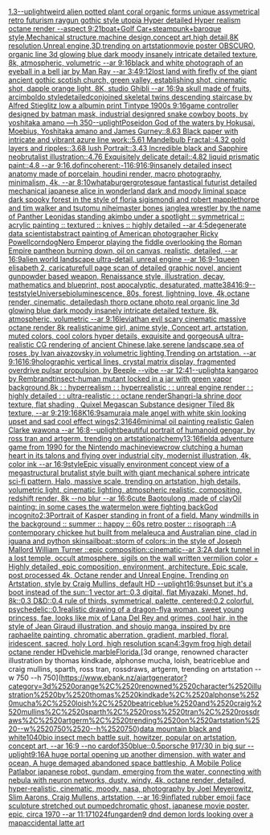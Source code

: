 [1.3](https://www.ebank.nz/aiartgenerator?category=1.3)[--uplight](https://www.ebank.nz/aiartgenerator?category=--uplight)[weird alien potted plant coral organic forms unique assymetrical  retro futurism raygun gothic style utopia Hyper detailed Hyper realism octane render --aspect 9:21](https://www.ebank.nz/aiartgenerator?category=weird%2520alien%2520potted%2520plant%2520coral%2520organic%2520forms%2520unique%2520assymetrical%2520%2520retro%2520futurism%2520raygun%2520gothic%2520style%2520utopia%2520Hyper%2520detailed%2520Hyper%2520realism%2520octane%2520render%2520--aspect%25209%3A21)[boat+Golf Car+steampunk+baroque style,Mechanical structure,machine design,concept art,high detail,8K resolution,Unreal engine,3D,trending on artstation](https://www.ebank.nz/aiartgenerator?category=boat%2BGolf%2520Car%2Bsteampunk%2Bbaroque%2520style%2CMechanical%2520structure%2Cmachine%2520design%2Cconcept%2520art%2Chigh%2520detail%2C8K%2520resolution%2CUnreal%2520engine%2C3D%2Ctrending%2520on%2520artstation)[movie poster OBSCURO, organic line 3d glowing blue dark moody insanely intricate detailed texture, 8k, atmospheric, volumetric --ar 9:16](https://www.ebank.nz/aiartgenerator?category=movie%2520poster%2520OBSCURO%2C%2520organic%2520line%25203d%2520glowing%2520blue%2520dark%2520moody%2520insanely%2520intricate%2520detailed%2520texture%2C%25208k%2C%2520atmospheric%2C%2520volumetric%2520--ar%25209%3A16)[black and white photograph of an eyeball in a bell jar by Man Ray --ar 3:4](https://www.ebank.nz/aiartgenerator?category=black%2520and%2520white%2520photograph%2520of%2520an%2520eyeball%2520in%2520a%2520bell%2520jar%2520by%2520Man%2520Ray%2520--ar%25203%3A4)[9:12](https://www.ebank.nz/aiartgenerator?category=9%3A12)[lost land with firefly of the giant ancient gothic scotish church, green valley, establishing shot, cinematic shot, dapple  orange light, 8K, studio Ghibli --ar 16:9](https://www.ebank.nz/aiartgenerator?category=lost%2520land%2520with%2520firefly%2520of%2520the%2520giant%2520ancient%2520gothic%2520scotish%2520church%2C%2520green%2520valley%2C%2520establishing%2520shot%2C%2520cinematic%2520shot%2C%2520dapple%2520%2520orange%2520light%2C%25208K%2C%2520studio%2520Ghibli%2520--ar%252016%3A9)[a skull made of fruits, arcimboldo style](https://www.ebank.nz/aiartgenerator?category=a%2520skull%2520made%2520of%2520fruits%2C%2520arcimboldo%2520style)[detailed](https://www.ebank.nz/aiartgenerator?category=detailed)[conjoined skeletal twins descending staircase by Alfred Stieglitz low a albumin print Tintype 1900s 9:16](https://www.ebank.nz/aiartgenerator?category=conjoined%2520skeletal%2520twins%2520descending%2520staircase%2520by%2520Alfred%2520Stieglitz%2520low%2520a%2520albumin%2520print%2520Tintype%25201900s%25209%3A16)[game controller designed by batman mask, industrial design](https://www.ebank.nz/aiartgenerator?category=game%2520controller%2520designed%2520by%2520batman%2520mask%2C%2520industrial%2520design)[red snake cowboy boots, by yoshitaka amano —h 350](https://www.ebank.nz/aiartgenerator?category=red%2520snake%2520cowboy%2520boots%2C%2520by%2520yoshitaka%2520amano%2520%E2%80%94h%2520350)[--uplight](https://www.ebank.nz/aiartgenerator?category=--uplight)[Poseidon God of the waters by Hokusai, Moebius, Yoshitaka amano and James Gurney::8.63 Black paper with intricate and vibrant azure line work::5.61 Mandelbulb Fractal::4.32 gold layers and ripples::3.68 lush Portrait::3.43 Incredible black and Sapphire neobrutalist illustration::4.76 Exquisitely delicate detail::4.82 liquid prismatic paint::4.8 --ar 9:16](https://www.ebank.nz/aiartgenerator?category=Poseidon%2520God%2520of%2520the%2520waters%2520by%2520Hokusai%2C%2520Moebius%2C%2520Yoshitaka%2520amano%2520and%2520James%2520Gurney%3A%3A8.63%2520Black%2520paper%2520with%2520intricate%2520and%2520vibrant%2520azure%2520line%2520work%3A%3A5.61%2520Mandelbulb%2520Fractal%3A%3A4.32%2520gold%2520layers%2520and%2520ripples%3A%3A3.68%2520lush%2520Portrait%3A%3A3.43%2520Incredible%2520black%2520and%2520Sapphire%2520neobrutalist%2520illustration%3A%3A4.76%2520Exquisitely%2520delicate%2520detail%3A%3A4.82%2520liquid%2520prismatic%2520paint%3A%3A4.8%2520--ar%25209%3A16)[,](https://www.ebank.nz/aiartgenerator?category=%2C)[dof](https://www.ebank.nz/aiartgenerator?category=dof)[incoherent:-1](https://www.ebank.nz/aiartgenerator?category=incoherent%3A-1)[16:9](https://www.ebank.nz/aiartgenerator?category=16%3A9)[16:9](https://www.ebank.nz/aiartgenerator?category=16%3A9)[insanely detailed insect anatomy made of porcelain, houdini render, macro photography, minimalism, 4k, --ar 8:10](https://www.ebank.nz/aiartgenerator?category=insanely%2520detailed%2520insect%2520anatomy%2520made%2520of%2520porcelain%2C%2520houdini%2520render%2C%2520macro%2520photography%2C%2520minimalism%2C%25204k%2C%2520--ar%25208%3A10)[whataburger](https://www.ebank.nz/aiartgenerator?category=whataburger)[grotesque fantastical futurist detailed mechanical japanese alice in wonderland dark and moody liminal space dark spooky forest in the style of floria sigismondi and robert mapplethorpe and tim walker and tsutomu nihei](https://www.ebank.nz/aiartgenerator?category=grotesque%2520fantastical%2520futurist%2520detailed%2520mechanical%2520japanese%2520alice%2520in%2520wonderland%2520dark%2520and%2520moody%2520liminal%2520space%2520dark%2520spooky%2520forest%2520in%2520the%2520style%2520of%2520floria%2520sigismondi%2520and%2520robert%2520mapplethorpe%2520and%2520tim%2520walker%2520and%2520tsutomu%2520nihei)[master bones jangle](https://www.ebank.nz/aiartgenerator?category=master%2520bones%2520jangle)[a wrestler by the name of Panther Leonidas standing akimbo under a spotlight :: symmetrical :: acrylic painting :: textured :: knives :: highly detailed --ar 4:5](https://www.ebank.nz/aiartgenerator?category=a%2520wrestler%2520by%2520the%2520name%2520of%2520Panther%2520Leonidas%2520standing%2520akimbo%2520under%2520a%2520spotlight%2520%3A%3A%2520symmetrical%2520%3A%3A%2520acrylic%2520painting%2520%3A%3A%2520textured%2520%3A%3A%2520knives%2520%3A%3A%2520highly%2520detailed%2520--ar%25204%3A5)[degenerate data scientist](https://www.ebank.nz/aiartgenerator?category=degenerate%2520data%2520scientist)[abstract painting of American photographer Ricky Powell](https://www.ebank.nz/aiartgenerator?category=abstract%2520painting%2520of%2520American%2520photographer%2520Ricky%2520Powell)[corndog](https://www.ebank.nz/aiartgenerator?category=corndog)[Nero Emperor playing the fiddle overlooking the Roman Empire pantheon burning down, oil on canvas, realistic, detailed, --ar 16:9](https://www.ebank.nz/aiartgenerator?category=Nero%2520Emperor%2520playing%2520the%2520fiddle%2520overlooking%2520the%2520Roman%2520Empire%2520pantheon%2520burning%2520down%2C%2520oil%2520on%2520canvas%2C%2520realistic%2C%2520detailed%2C%2520--ar%252016%3A9)[alien world landscape ultra-detail, unreal engine --ar 16:9](https://www.ebank.nz/aiartgenerator?category=alien%2520world%2520landscape%2520ultra-detail%2C%2520unreal%2520engine%2520--ar%252016%3A9)[-1](https://www.ebank.nz/aiartgenerator?category=-1)[queen elisabeth 2, caricature](https://www.ebank.nz/aiartgenerator?category=queen%2520elisabeth%25202%2C%2520caricature)[full page scan of detailed graphic novel, ancient gunpowder based weapon, Renaissance style, illustration, decay, mathematics and blueprint, post apocalyptic, desaturated, matte](https://www.ebank.nz/aiartgenerator?category=full%2520page%2520scan%2520of%2520detailed%2520graphic%2520novel%2C%2520ancient%2520gunpowder%2520based%2520weapon%2C%2520Renaissance%2520style%2C%2520illustration%2C%2520decay%2C%2520mathematics%2520and%2520blueprint%2C%2520post%2520apocalyptic%2C%2520desaturated%2C%2520matte)[384](https://www.ebank.nz/aiartgenerator?category=384)[16:9](https://www.ebank.nz/aiartgenerator?category=16%3A9)[--test](https://www.ebank.nz/aiartgenerator?category=--test)[style](https://www.ebank.nz/aiartgenerator?category=style)[Universe](https://www.ebank.nz/aiartgenerator?category=Universe)[bioluminescence, 80s, forest, lightning, love, 4k,octane render, cinematic, detailed](https://www.ebank.nz/aiartgenerator?category=bioluminescence%2C%252080s%2C%2520forest%2C%2520lightning%2C%2520love%2C%25204k%2Coctane%2520render%2C%2520cinematic%2C%2520detailed)[ash thorp octane photo real organic line 3d glowing blue dark moody insanely intricate detailed texture, 8k, atmospheric, volumetric --ar 9:16](https://www.ebank.nz/aiartgenerator?category=ash%2520thorp%2520octane%2520photo%2520real%2520organic%2520line%25203d%2520glowing%2520blue%2520dark%2520moody%2520insanely%2520intricate%2520detailed%2520texture%2C%25208k%2C%2520atmospheric%2C%2520volumetric%2520--ar%25209%3A16)[leviathan evil scary cinematic massive octane render 8k realistic](https://www.ebank.nz/aiartgenerator?category=leviathan%2520evil%2520scary%2520cinematic%2520massive%2520octane%2520render%25208k%2520realistic)[anime girl, anime style, Concept art, artstation, muted colors, cool colors hyper details, exquisite and gorgeous](https://www.ebank.nz/aiartgenerator?category=anime%2520girl%2C%2520anime%2520style%2C%2520Concept%2520art%2C%2520artstation%2C%2520muted%2520colors%2C%2520cool%2520colors%2520hyper%2520details%2C%2520exquisite%2520and%2520gorgeous)[A ultra-realistic CG rendering of ancient Chinese,lake,serene landscape,sea of roses ,by lvan aivazovsky,in volumetric lighting,Trending on artstation. --ar 9:16](https://www.ebank.nz/aiartgenerator?category=A%2520ultra-realistic%2520CG%2520rendering%2520of%2520ancient%2520Chinese%2Clake%2Cserene%2520landscape%2Csea%2520of%2520roses%2520%2Cby%2520lvan%2520aivazovsky%2Cin%2520volumetric%2520lighting%2CTrending%2520on%2520artstation.%2520--ar%25209%3A16)[16:9](https://www.ebank.nz/aiartgenerator?category=16%3A9)[holographic vertical lines, crystal matrix display, fragmented overdrive pulsar propulsion, by Beeple --vibe --ar 12:41](https://www.ebank.nz/aiartgenerator?category=holographic%2520vertical%2520lines%2C%2520crystal%2520matrix%2520display%2C%2520fragmented%2520overdrive%2520pulsar%2520propulsion%2C%2520by%2520Beeple%2520--vibe%2520--ar%252012%3A41)[--uplight](https://www.ebank.nz/aiartgenerator?category=--uplight)[a kangaroo by Rembrandt](https://www.ebank.nz/aiartgenerator?category=a%2520kangaroo%2520by%2520Rembrandt)[insect-human mutant locked in a jar with  green vapor background,8k : : hyperrealism : : hyperrealistic : : unreal engine render : : highly detailed : : ultra-realistic : : octane render](https://www.ebank.nz/aiartgenerator?category=insect-human%2520mutant%2520locked%2520in%2520a%2520jar%2520with%2520%2520green%2520vapor%2520background%2C8k%2520%3A%2520%3A%2520hyperrealism%2520%3A%2520%3A%2520hyperrealistic%2520%3A%2520%3A%2520unreal%2520engine%2520render%2520%3A%2520%3A%2520highly%2520detailed%2520%3A%2520%3A%2520ultra-realistic%2520%3A%2520%3A%2520octane%2520render)[Shangri-la shrine door texture, flat shading , Quixel Megascan Substance designer Tiled 8k texture, --ar 9:21](https://www.ebank.nz/aiartgenerator?category=Shangri-la%2520shrine%2520door%2520texture%2C%2520flat%2520shading%2520%2C%2520Quixel%2520Megascan%2520Substance%2520designer%2520Tiled%25208k%2520texture%2C%2520--ar%25209%3A21)[9:16](https://www.ebank.nz/aiartgenerator?category=9%3A16)[8K](https://www.ebank.nz/aiartgenerator?category=8K)[16:9](https://www.ebank.nz/aiartgenerator?category=16%3A9)[samurai](https://www.ebank.nz/aiartgenerator?category=samurai)[a male angel with white skin looking upset and sad cool effect wings](https://www.ebank.nz/aiartgenerator?category=a%2520male%2520angel%2520with%2520white%2520skin%2520looking%2520upset%2520and%2520sad%2520cool%2520effect%2520wings)[2:3](https://www.ebank.nz/aiartgenerator?category=2%3A3)[1646](https://www.ebank.nz/aiartgenerator?category=1646)[minimal oil painting realistic Galen Clarke wawona --ar 16:8](https://www.ebank.nz/aiartgenerator?category=minimal%2520oil%2520painting%2520realistic%2520Galen%2520Clarke%2520wawona%2520--ar%252016%3A8)[--uplight](https://www.ebank.nz/aiartgenerator?category=--uplight)[beautiful portrait of humanoid gengar, by ross tran and artgerm, trending on artstation](https://www.ebank.nz/aiartgenerator?category=beautiful%2520portrait%2520of%2520humanoid%2520gengar%2C%2520by%2520ross%2520tran%2520and%2520artgerm%2C%2520trending%2520on%2520artstation)[alchemy](https://www.ebank.nz/aiartgenerator?category=alchemy)[13:16](https://www.ebank.nz/aiartgenerator?category=13%3A16)[field](https://www.ebank.nz/aiartgenerator?category=field)[a adventure game from 1990 for the Nintendo machine](https://www.ebank.nz/aiartgenerator?category=a%2520adventure%2520game%2520from%25201990%2520for%2520the%2520Nintendo%2520machine)[view](https://www.ebank.nz/aiartgenerator?category=view)[crow clutching a human heart in its talons and flying over industrial city, modernist illustration, 4k, color ink --ar 16:9](https://www.ebank.nz/aiartgenerator?category=crow%2520clutching%2520a%2520human%2520heart%2520in%2520its%2520talons%2520and%2520flying%2520over%2520industrial%2520city%2C%2520modernist%2520illustration%2C%25204k%2C%2520color%2520ink%2520--ar%252016%3A9)[style](https://www.ebank.nz/aiartgenerator?category=style)[Epic visually environment concept view of a  megastructural brutalist style built with giant mechanical sphere intricate sci-fi pattern, Halo, massive scale, trending on artstation, high details, volumetric light, cinematic lighting, atmospheric realistic, compositing, redshift render, 8k --no blur --ar 16:6](https://www.ebank.nz/aiartgenerator?category=Epic%2520visually%2520environment%2520concept%2520view%2520of%2520a%2520%2520megastructural%2520brutalist%2520style%2520built%2520with%2520giant%2520mechanical%2520sphere%2520intricate%2520sci-fi%2520pattern%2C%2520Halo%2C%2520massive%2520scale%2C%2520trending%2520on%2520artstation%2C%2520high%2520details%2C%2520volumetric%2520light%2C%2520cinematic%2520lighting%2C%2520atmospheric%2520realistic%2C%2520compositing%2C%2520redshift%2520render%2C%25208k%2520--no%2520blur%2520--ar%252016%3A6)[cute Baotoulong ,made of clay](https://www.ebank.nz/aiartgenerator?category=cute%2520Baotoulong%2520%2Cmade%2520of%2520clay)[Oil painting: in some cases the watermelon were fighting back](https://www.ebank.nz/aiartgenerator?category=Oil%2520painting%3A%2520in%2520some%2520cases%2520the%2520watermelon%2520were%2520fighting%2520back)[God incognito](https://www.ebank.nz/aiartgenerator?category=God%2520incognito)[2:3](https://www.ebank.nz/aiartgenerator?category=2%3A3)[Portrait of Kasper standing in front of a field. Many windmills in the background :: summer :: happy :: 60s retro poster :: risograph ::](https://www.ebank.nz/aiartgenerator?category=Portrait%2520of%2520Kasper%2520standing%2520in%2520front%2520of%2520a%2520field.%2520Many%2520windmills%2520in%2520the%2520background%2520%3A%3A%2520summer%2520%3A%3A%2520happy%2520%3A%3A%252060s%2520retro%2520poster%2520%3A%3A%2520risograph%2520%3A%3A)[A contemporary chickee hut built from melaleuca and Australian pine, clad in iguana and python skin](https://www.ebank.nz/aiartgenerator?category=A%2520contemporary%2520chickee%2520hut%2520built%2520from%2520melaleuca%2520and%2520Australian%2520pine%2C%2520clad%2520in%2520iguana%2520and%2520python%2520skin)[sailboat::storm of colors::in the style of Joseph Mallord William Turner ::epic composition::cinematic--ar 3:2](https://www.ebank.nz/aiartgenerator?category=sailboat%3A%3Astorm%2520of%2520colors%3A%3Ain%2520the%2520style%2520of%2520Joseph%2520Mallord%2520William%2520Turner%2520%3A%3Aepic%2520composition%3A%3Acinematic--ar%25203%3A2)[A dark tunnel in a lost temple, occult atmosphere, sigils on the wall written vermilion color + Highly detailed, epic composition, environment, architecture. Epic scale, post processed 4k, Octane render and Unreal Engine. Trending on Artstation, style by Craig Mullins, default HD --uplight](https://www.ebank.nz/aiartgenerator?category=A%2520dark%2520tunnel%2520in%2520a%2520lost%2520temple%2C%2520occult%2520atmosphere%2C%2520sigils%2520on%2520the%2520wall%2520written%2520vermilion%2520color%2520%2B%2520Highly%2520detailed%2C%2520epic%2520composition%2C%2520environment%2C%2520architecture.%2520Epic%2520scale%2C%2520post%2520processed%25204k%2C%2520Octane%2520render%2520and%2520Unreal%2520Engine.%2520Trending%2520on%2520Artstation%2C%2520style%2520by%2520Craig%2520Mullins%2C%2520default%2520HD%2520--uplight)[16:9](https://www.ebank.nz/aiartgenerator?category=16%3A9)[sunset but it's a boot instead of the sun::1 vector art::0.3 digital, flat Miyazaki, Monet, hd, 8k::0.3 D&D::0.4 rule of thirds, symmetrical, palette, centered:0.2 colorful, psychedelic::0.1](https://www.ebank.nz/aiartgenerator?category=sunset%2520but%2520it%27s%2520a%2520boot%2520instead%2520of%2520the%2520sun%3A%3A1%2520vector%2520art%3A%3A0.3%2520digital%2C%2520flat%2520Miyazaki%2C%2520Monet%2C%2520hd%2C%25208k%3A%3A0.3%2520D%26D%3A%3A0.4%2520rule%2520of%2520thirds%2C%2520symmetrical%2C%2520palette%2C%2520centered%3A0.2%2520colorful%2C%2520psychedelic%3A%3A0.1)[realistic drawing of a dragon-fly](https://www.ebank.nz/aiartgenerator?category=realistic%2520drawing%2520of%2520a%2520dragon-fly)[a woman, sweet young princess, fae, looks like mix of Lana Del Rey and grimes, cool hair, in the style of Jean Giraud illustration, and shoujo manga, inspired by pre raphaelite painting, chromatic aberration, gradient, marbled, floral, iridescent, sacred, holy Lord, high resolution scan](https://www.ebank.nz/aiartgenerator?category=a%2520woman%2C%2520sweet%2520young%2520princess%2C%2520fae%2C%2520looks%2520like%2520mix%2520of%2520Lana%2520Del%2520Rey%2520and%2520grimes%2C%2520cool%2520hair%2C%2520in%2520the%2520style%2520of%2520Jean%2520Giraud%2520illustration%2C%2520and%2520shoujo%2520manga%2C%2520inspired%2520by%2520pre%2520raphaelite%2520painting%2C%2520chromatic%2520aberration%2C%2520gradient%2C%2520marbled%2C%2520floral%2C%2520iridescent%2C%2520sacred%2C%2520holy%2520Lord%2C%2520high%2520resolution%2520scan)[4:3](https://www.ebank.nz/aiartgenerator?category=4%3A3)[gym frog high detail octane render HD](https://www.ebank.nz/aiartgenerator?category=gym%2520frog%2520high%2520detail%2520octane%2520render%2520HD)[vehicle,marble](https://www.ebank.nz/aiartgenerator?category=vehicle%2Cmarble)[Florida.](https://www.ebank.nz/aiartgenerator?category=Florida.)[3d orange, renowned character illustration by thomas kindkade, alphonse mucha, loish, beatriceblue and craig mullins, sparth, ross tran, rossdraws, artgerm, trending on artstation --w 750 --h 750](https://www.ebank.nz/aiartgenerator?category=3d%2520orange%2C%2520renowned%2520character%2520illustration%2520by%2520thomas%2520kindkade%2C%2520alphonse%2520mucha%2C%2520loish%2C%2520beatriceblue%2520and%2520craig%2520mullins%2C%2520sparth%2C%2520ross%2520tran%2C%2520rossdraws%2C%2520artgerm%2C%2520trending%2520on%2520artstation%2520--w%2520750%2520--h%2520750)[data mountain black and white](https://www.ebank.nz/aiartgenerator?category=data%2520mountain%2520black%2520and%2520white)[1040](https://www.ebank.nz/aiartgenerator?category=1040)[bio insect mech battle suit, howitzer, popular on artstation, concept art, --ar 16:9 --no car](https://www.ebank.nz/aiartgenerator?category=bio%2520insect%2520mech%2520battle%2520suit%2C%2520howitzer%2C%2520popular%2520on%2520artstation%2C%2520concept%2520art%2C%2520--ar%252016%3A9%2520--no%2520car)[dof](https://www.ebank.nz/aiartgenerator?category=dof)[350](https://www.ebank.nz/aiartgenerator?category=350)[blue::0.5](https://www.ebank.nz/aiartgenerator?category=blue%3A%3A0.5)[porsche 917/30 in big sur --uplight](https://www.ebank.nz/aiartgenerator?category=porsche%2520917/30%2520in%2520big%2520sur%2520--uplight)[9:16](https://www.ebank.nz/aiartgenerator?category=9%3A16)[A huge portal opening up another dimension, with water and ocean, A huge demaged abandoned space battleship, A Mobile Police Patlabor japanese robot, gundam, emerging from the water, connecting with nebula with neuron networks, dusty, windy, 4k, octane render, detailed, hyper-realistic, cinematic, moody, nasa, photography by Joel Meyerowitz, Slim Aarons, Craig Mullens, artstation, --ar 16:9](https://www.ebank.nz/aiartgenerator?category=A%2520huge%2520portal%2520opening%2520up%2520another%2520dimension%2C%2520with%2520water%2520and%2520ocean%2C%2520A%2520huge%2520demaged%2520abandoned%2520space%2520battleship%2C%2520A%2520Mobile%2520Police%2520Patlabor%2520japanese%2520robot%2C%2520gundam%2C%2520emerging%2520from%2520the%2520water%2C%2520connecting%2520with%2520nebula%2520with%2520neuron%2520networks%2C%2520dusty%2C%2520windy%2C%25204k%2C%2520octane%2520render%2C%2520detailed%2C%2520hyper-realistic%2C%2520cinematic%2C%2520moody%2C%2520nasa%2C%2520photography%2520by%2520Joel%2520Meyerowitz%2C%2520Slim%2520Aarons%2C%2520Craig%2520Mullens%2C%2520artstation%2C%2520--ar%252016%3A9)[inflated rubber emoji face sculpture stretched out pumped](https://www.ebank.nz/aiartgenerator?category=inflated%2520rubber%2520emoji%2520face%2520sculpture%2520stretched%2520out%2520pumped)[chromatic ghost, japanese movie poster, epic, circa 1970 --ar 11:17](https://www.ebank.nz/aiartgenerator?category=chromatic%2520ghost%2C%2520japanese%2520movie%2520poster%2C%2520epic%2C%2520circa%25201970%2520--ar%252011%3A17)[1024](https://www.ebank.nz/aiartgenerator?category=1024)[fun](https://www.ebank.nz/aiartgenerator?category=fun)[garden](https://www.ebank.nz/aiartgenerator?category=garden)[9 dnd demon lords looking over a map](https://www.ebank.nz/aiartgenerator?category=9%2520dnd%2520demon%2520lords%2520looking%2520over%2520a%2520map)[accidental latte art](https://www.ebank.nz/aiartgenerator?category=accidental%2520latte%2520art)
